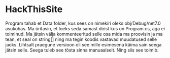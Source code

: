 # HackThisSite

Program tahab et Data folder, kus sees on nimekiri oleks obj/Debug/net7.0 asukohas.
Ma üritasin, et loeks seda samast dirist kus on Program.cs, aga ei toiminud. Ma jätsin välja kommenteeritud selle osa mida ma proovisin ja ma tean, et seal on string[] ning ma tegin koodis vastavad muudatused selle jaoks. 
Lihtsalt praegune versioon oli see mille esimesena käima sain seega jätsin selle.
Seega tuleb see tõsta sinna manuaalselt. Ning siis see toimib.
